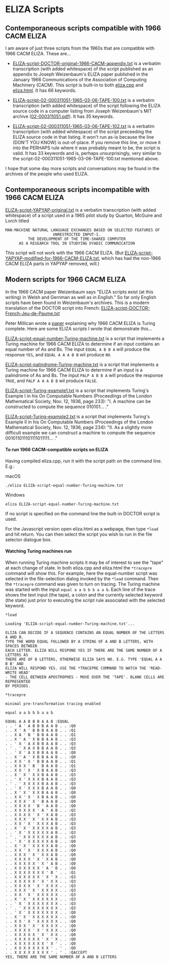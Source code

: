 # ELIZA Scripts

## Contemporaneous scripts compatible with 1966 CACM ELIZA

I am aware of just three scripts from the 1960s that are compatible with 1966 CACM ELIZA. These are...

- [ELIZA-script-DOCTOR-original-1966-CACM-appendix.txt](https://github.com/anthay/ELIZA/blob/master/scripts/ELIZA-script-DOCTOR-original-1966-CACM-appendix.txt) is
a verbatim transcription (with added whitespace) of the script published as an appendix to Joseph Weizenbaum's ELIZA paper published
in the January 1966 Communications of the Association of Computing Machinery (CACM). This script is built-in to both
[eliza.cpp](https://github.com/anthay/ELIZA/blob/master/src/eliza.cpp) and [eliza.html](https://github.com/anthay/ELIZA/blob/master/src/eliza.html).
It has 66 keywords.

- [ELIZA-script-02-000311051-1965-03-06-TAPE-100.txt](https://github.com/anthay/ELIZA/blob/master/scripts/ELIZA-script-02-000311051-1965-03-06-TAPE-100.txt) is
a verbatim transcription (with added whitespace) of the script following the ELIZA source code in a computer listing from Joseph Weizenbaum's MIT
archive ([02-000311051.pdf](https://hdl.handle.net/1721.3/201699)). It has 35 keywords.

- [ELIZA-script-02-000311051-1965-03-06-TAPE-102.txt](https://github.com/anthay/ELIZA/blob/master/scripts/ELIZA-script-02-000311051-1965-03-06-TAPE-102.txt) is 
a verbatim transcription (with added whitespace) of the script preceeding the ELIZA source code in that listing. It won't run as-is because the
line (DON'T YOU KNOW) is out-of-place. If you remove this line, or move it into the PERHAPS rule where it was probably meant to be, the script is valid.
It has 33 keywords and is, perhaps unsurprisingly, very similar to the script-02-000311051-1965-03-06-TAPE-100.txt mentioned above.

I hope that some day more scripts and conversations may be found in the archives of the people who used ELIZA.


## Contemporaneous scripts incompatible with 1966 CACM ELIZA

[ELIZA-script-YAPYAP-original.txt](https://github.com/anthay/ELIZA/blob/master/scripts/ELIZA-script-YAPYAP-original.txt) is
a verbatim transcription (with added whitespace) of a script used in a 1965 pilot study by Quarton,
McGuire and Lorch titled

```text
MAN-MACHINE NATURAL LANGUAGE EXCHANGES BASED ON SELECTED FEATURES OF
                     UNRESTRICTED INPUT-I.
          THE DEVELOPMENT OF THE TIME-SHARED COMPUTER
      AS A RESEARCH TOOL IN STUDYING DYADIC COMMUNICATION
```

This script will not work with the 1966 CACM ELIZA.
(But [ELIZA-script-YAPYAP-modified-for-1966-CACM-ELIZA.txt](https://github.com/anthay/ELIZA/blob/master/scripts/ELIZA-script-YAPYAP-modified-for-1966-CACM-ELIZA.txt), which has had
the non-1966 CACM ELIZA parts in YAPYAP removed, will.)


## Modern scripts for 1966 CACM ELIZA

In the 1966 CACM paper Weizenbaum says "ELIZA scripts exist (at this writing) in Welsh and Gernman as well as in English." So far only English scripts have been found in Weizenbaum's archives. This is a modern translation of the DOCTOR script into French: [ELIZA-script-DOCTOR-French-Jeu-de-Paume.txt](https://github.com/anthay/ELIZA/blob/master/scripts/ELIZA-script-DOCTOR-French-Jeu-de-Paume.txt)

Peter Millican wrote a [paper](https://sites.google.com/view/elizagen-org/blog/eliza-is-turing-complete) explaining why 1966 CACM ELIZA is Turing complete.
Here are some ELIZA scripts I wrote that demonstrate this...

[ELIZA-script-equal-number-Turing-machine.txt](https://github.com/anthay/ELIZA/blob/master/scripts/ELIZA-script-equal-number-Turing-machine.txt) is
a script that implements a Turing machine for 1966 CACM ELIZA to determine if an input contains an equal number of As and Bs. The input `EQUAL A B B A`
will produce the response `YES`, and `EQUAL A A A B B` wil produce `NO`.

[ELIZA-script-palindrome-Turing-machine.txt](https://github.com/anthay/ELIZA/blob/master/scripts/ELIZA-script-palindrome-Turing-machine.txt) is
a script that implements a Turing machine for 1966 CACM ELIZA to determine if an input is a palindrome of As and Bs. The input `PALP A B B A`
will produce the response `TRUE`, and `PALP A A A B B` wil produce `FALSE`.

[ELIZA-script-Turing-example1.txt](https://github.com/anthay/ELIZA/blob/master/scripts/ELIZA-script-Turing-example1.txt) is
a script that implements Turing's Example I in his On Computable Numbers (Proceedings of the London Mathematical Society, Nov. 12, 1936, page 233):
"I. A machine can be constructed to compute the sequence 010101... ."

[ELIZA-script-Turing-example2.txt](https://github.com/anthay/ELIZA/blob/master/scripts/ELIZA-script-Turing-example2.txt) is
a script that implements Turing's Example II in his On Computable Numbers (Proceedings of the London Mathematical Society, Nov. 12, 1936, page 234):
"II. As a slightly more difficult example we can construct a machine to compute the sequence 001011011101111011111... ."


#### To run 1966 CACM-compatible scripts on ELIZA

Having compiled eliza.cpp, run it with the script path on the command line. E.g.:

macOS

```text
./eliza ELIZA-script-equal-number-Turing-machine.txt
```

Windows

```text
eliza ELIZA-script-equal-number-Turing-machine.txt
```

If no script is specified on the command line the built-in DOCTOR script is used.

For the Javascript version open eliza.html as a webpage, then type `*load` and hit return.
You can then select the script you wish to run in the file selector dialogue box.


#### Watching Turing machines run

When running Turing machine scripts it may be of interest to see the "tape" at each change of state. In both eliza.cpp and eliza.html the
`*tracepre` command will show this. For example, here the equal-number script was selected in the file-selection dialog invoked by the
`*load` command. Then the `*tracepre` command was given to turn on tracing. The Turing machine was started with the input `equal a a b b b a a b`.
Each line of the trace shows the text input (the tape), a colon and the currently selected keyword (the state) just prior to executing
the script rule associated with the selected keyword.

```text
*load

Loading 'ELIZA-script-equal-number-Turing-machine.txt'...

ELIZA CAN DECIDE IF A SEQUENCE CONTAINS AN EQUAL NUMBER OF THE LETTERS A AND B.
TYPE THE WORD EQUAL FOLLOWED BY A STRING OF A AND B LETTERS, WITH SPACES BETWEEN
EACH LETTER. ELIZA WILL RESPOND YES IF THERE ARE THE SAME NUMBER OF A LETTERS AS
THERE ARE OF B LETTERS, OTHERWISE ELIZA SAYS NO. E.G. TYPE 'EQUAL A A B B' AND
ELIZA WILL RESPOND YES. USE THE *TRACEPRE COMMAND TO WATCH THE 'READ-WRITE HEAD'
- THE CELL BETWEEN APOSTROPHES - MOVE OVER THE 'TAPE'. BLANK CELLS ARE REPRESENTED
BY PERIODS.

*tracepre

minimal pre-transformation tracing enabled

equal a a b b b a a b

EQUAL A A B B B A A B :EQUAL
. . ' A ' A B B B A A B . . :Q0
. . X ' A ' B B B A A B . . :Q1
. . X A ' B ' B B A A B . . :Q1
. . X ' A ' X B B A A B . . :Q3
. . ' X ' A X B B A A B . . :Q3
. ' . ' X A X B B A A B . . :Q3
. . ' X ' A X B B A A B . . :Q0
. . X ' A ' X B B A A B . . :Q0
. . X X ' X ' B B A A B . . :Q1
. . X X X ' B ' B A A B . . :Q1
. . X X ' X ' X B A A B . . :Q3
. . X ' X ' X X B A A B . . :Q3
. . ' X ' X X X B A A B . . :Q3
. ' . ' X X X X B A A B . . :Q3
. . ' X ' X X X B A A B . . :Q0
. . X ' X ' X X B A A B . . :Q0
. . X X ' X ' X B A A B . . :Q0
. . X X X ' X ' B A A B . . :Q0
. . X X X X ' B ' A A B . . :Q0
. . X X X X X ' A ' A B . . :Q2
. . X X X X ' X ' X A B . . :Q3
. . X X X ' X ' X X A B . . :Q3
. . X X ' X ' X X X A B . . :Q3
. . X ' X ' X X X X A B . . :Q3
. . ' X ' X X X X X A B . . :Q3
. ' . ' X X X X X X A B . . :Q3
. . ' X ' X X X X X A B . . :Q0
. . X ' X ' X X X X A B . . :Q0
. . X X ' X ' X X X A B . . :Q0
. . X X X ' X ' X X A B . . :Q0
. . X X X X ' X ' X A B . . :Q0
. . X X X X X ' X ' A B . . :Q0
. . X X X X X X ' A ' B . . :Q0
. . X X X X X X X ' B ' . . :Q1
. . X X X X X X ' X ' X . . :Q3
. . X X X X X ' X ' X X . . :Q3
. . X X X X ' X ' X X X . . :Q3
. . X X X ' X ' X X X X . . :Q3
. . X X ' X ' X X X X X . . :Q3
. . X ' X ' X X X X X X . . :Q3
. . ' X ' X X X X X X X . . :Q3
. ' . ' X X X X X X X X . . :Q3
. . ' X ' X X X X X X X . . :Q0
. . X ' X ' X X X X X X . . :Q0
. . X X ' X ' X X X X X . . :Q0
. . X X X ' X ' X X X X . . :Q0
. . X X X X ' X ' X X X . . :Q0
. . X X X X X ' X ' X X . . :Q0
. . X X X X X X ' X ' X . . :Q0
. . X X X X X X X ' X ' . . :Q0
. . X X X X X X X X ' . ' . :Q0
. . X X X X X X X X ' . ' . :QACCEPT
YES, THERE ARE THE SAME NUMBER OF A AND B LETTERS
```


